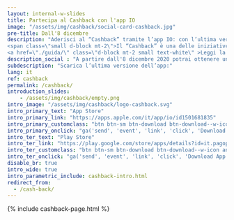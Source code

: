 ```yaml
---
layout: internal-w-slides
title: Partecipa al Cashback con l'app IO
image: "/assets/img/cashback/social-card-cashback.jpg"
pre-title: Dall'8 dicembre
description: "Aderisci al “Cashback” tramite l’app IO: con l’ultima versione disponibile negli store puoi <b>iniziare a iscriverti</b> e attivare i tuoi metodi di pagamento <b>a partire da lunedì 7 dicembre 2020</b>. Da martedì 8 dicembre, infatti, con l’avvio dell’<b>Extra Cashback di Natale</b>, parte il programma che ti consentirà di ottenere un rimborso sugli acquisti effettuati con carte, bancomat e app di pagamento.
<span class=\"small d-block mt-2\">Il “Cashback” è una delle iniziative del <a href=\"https://www.cashlessitalia.it\" class=\"font-weight-bold text-white\">Piano Italia Cashless</a> promosso dal Governo.</span>
<a href=\"./guida/\" class=\"d-block mt-2 small text-white\" >Leggi la Guida al Cashback completa</a>"
description_social : "A partire dall'8 dicembre 2020 potrai ottenere un rimborso sugli acquisti effettuati con strumenti di pagamento elettronico"
subdescription: "Scarica l’ultima versione dell’app:"
lang: it
ref: cashback
permalink: /cashback/
introduction_slides:
    - /assets/img/cashback/empty.png
intro_image: "/assets/img/cashback/logo-cashback.svg"
intro_primary_text: "App Store"
intro_primary_link: "https://apps.apple.com/it/app/io/id1501681835"
intro_primary_customclass: "btn btn-sm btn-download btn-download--w-icon ios text-uppercase px-3 mr-2"
intro_primary_onclick: "ga('send', 'event', 'link', 'click', 'Download App: iOS', 1)"
intro_ter_text: "Play Store"
intro_ter_link: "https://play.google.com/store/apps/details?id=it.pagopa.io.app"
intro_ter_customclass: "btn btn-sm btn-download btn-download--w-icon android text-uppercase px-3  "
intro_ter_onclick: "ga('send', 'event', 'link', 'click', 'Download App: Android', 1)"
disable_br: true
intro_wide: true
intro_parametric_include: cashback-intro.html
redirect_from:
  - /cash-back/
---
```


{% include cashback-page.html %}
